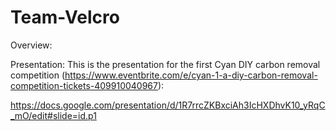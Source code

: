 # Team-Velcro

Overview:




Presentation:
This is the presentation for the first Cyan DIY carbon removal competition (https://www.eventbrite.com/e/cyan-1-a-diy-carbon-removal-competition-tickets-409910040967):

https://docs.google.com/presentation/d/1R7rrcZKBxciAh3IcHXDhvK10_yRqC_mO/edit#slide=id.p1
